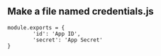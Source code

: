 ## Make a file named credentials.js
```JS
module.exports = {
        'id': 'App ID',
        'secret': 'App Secret'
}
```